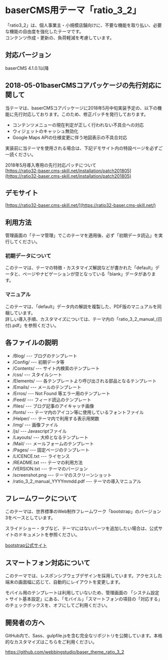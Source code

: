 # baserCMS用テーマ「ratio_3_2」

「ratio3_2」は、個人事業主・小規模店舗向けに、不要な機能を取り払い、必要な機能の自由度を強化したテーマです。  
コンテンツ作成・更新の、負荷軽減を考慮しています。

## 対応バージョン

baserCMS 4.1.0.1以降

## 2018-05-01baserCMSコアパッケージの先行対応に関して

当テーマは、baserCMSコアパッケージに2018年5月中旬実装予定の、以下の機能に先行対応しております。このため、修正パッチを発行しております。

- コンテンツメニューの現在判定が正しく行われない不具合への対応
- ウィジェットのキャッシュ無効化
- Google Maps APIの仕様変更に伴う地図表示の不具合対応

実装前に当テーマを使用される場合は、下記デモサイト内の特設ページを必ずご一読ください。

2018年5月導入専用の先行対応パッチについて  
[https://ratio32-baser.cms-skill.net/installation/patch201805](https://ratio32-baser.cms-skill.net/installation/patch201805)

## デモサイト

[https://ratio32-baser.cms-skill.net/](https://ratio32-baser.cms-skill.net/)

## 利用方法

管理画面の「テーマ管理」でこのテーマを適用後、必ず「初期データ読込」を実行してください。

### 初期データについて

このテーマは、テーマの特徴・カスタマイズ解説などが書かれた「default」データと、ページやナビゲーションが空となっている「blank」データがあります。

### マニュアル

このテーマは、「default」データ内の解説を複製した、PDF版のマニュアルを同梱しています。  
詳しい導入手順、カスタマイズについては、テーマ内の「ratio_3_2_manual_(日付).pdf」を参照ください。

## 各ファイルの説明

- /Blog/ --- ブログのテンプレート
- /Config/ --- 初期データ等
- /Contents/ --- サイト内検索のテンプレート
- /css/ --- スタイルシート
- /Elements/ --- 各テンプレートより呼び出される部品となるテンプレート
- /Emails/ --- メールのテンプレート
- /Erros/ --- Not Found 等エラー用のテンプレート
- /Feed/ --- フィード読込のテンプレート
- /files/ --- ブログ記事のアイキャッチ画像
- /fonts/ --- テーマ内のアイコン等に使用しているフォントファイル
- /Helper/ --- テーマ内で利用する表示用関数
- /img/ --- 画像ファイル
- /js/ --- Javascriptファイル
- /Layouts/ --- 大枠となるテンプレート
- /Mail/ --- メールフォームのテンプレート
- /Pages/ --- 固定ページのテンプレート
- /LICENCE.txt --- ライセンス
- /README.txt --- テーマの利用方法
- /VERSION.txt --- テーマのバージョン
- /screenshot.png --- テーマのスクリーンショット
- /ratio_3_2_manual_YYYYmmdd.pdf --- テーマの導入マニュアル

## フレームワークについて

このテーマは、世界標準のWeb制作フレームワーク「bootstrap」のバージョン3をベースとしています。

スライドショー・タブなど、テーマにはないパーツを追加したい場合は、公式サイトのドキュメントを参照ください。

[bootstrap公式サイト](http://getbootstrap.com/)

## スマートフォン対応について

このテーマでは、レスポンシブウェブデザインを採用しています。アクセスした端末の画面幅に応じて、自動的にレイアウトを変更します。

モバイル用のテンプレートは利用していないため、管理画面の 「システム設定 > サイト基本設定」にある、「モバイル」「スマートフォンの項目の「対応する」のチェックボックスを、オフにしてご利用ください。

## 開発者の方へ

GitHub内で、Sass、gulpfile.jsを含む完全なリポジトリを公開しています。本格的なカスタマイズはこちらをご利用ください。

https://github.com/webbingstudio/baser_theme_ratio_3_2

